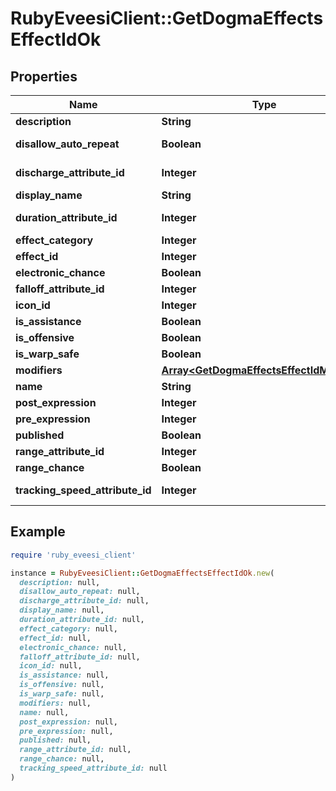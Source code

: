 # RubyEveesiClient::GetDogmaEffectsEffectIdOk

## Properties

| Name | Type | Description | Notes |
| ---- | ---- | ----------- | ----- |
| **description** | **String** | description string | [optional] |
| **disallow_auto_repeat** | **Boolean** | disallow_auto_repeat boolean | [optional] |
| **discharge_attribute_id** | **Integer** | discharge_attribute_id integer | [optional] |
| **display_name** | **String** | display_name string | [optional] |
| **duration_attribute_id** | **Integer** | duration_attribute_id integer | [optional] |
| **effect_category** | **Integer** | effect_category integer | [optional] |
| **effect_id** | **Integer** | effect_id integer |  |
| **electronic_chance** | **Boolean** | electronic_chance boolean | [optional] |
| **falloff_attribute_id** | **Integer** | falloff_attribute_id integer | [optional] |
| **icon_id** | **Integer** | icon_id integer | [optional] |
| **is_assistance** | **Boolean** | is_assistance boolean | [optional] |
| **is_offensive** | **Boolean** | is_offensive boolean | [optional] |
| **is_warp_safe** | **Boolean** | is_warp_safe boolean | [optional] |
| **modifiers** | [**Array&lt;GetDogmaEffectsEffectIdModifier&gt;**](GetDogmaEffectsEffectIdModifier.md) | modifiers array | [optional] |
| **name** | **String** | name string | [optional] |
| **post_expression** | **Integer** | post_expression integer | [optional] |
| **pre_expression** | **Integer** | pre_expression integer | [optional] |
| **published** | **Boolean** | published boolean | [optional] |
| **range_attribute_id** | **Integer** | range_attribute_id integer | [optional] |
| **range_chance** | **Boolean** | range_chance boolean | [optional] |
| **tracking_speed_attribute_id** | **Integer** | tracking_speed_attribute_id integer | [optional] |

## Example

```ruby
require 'ruby_eveesi_client'

instance = RubyEveesiClient::GetDogmaEffectsEffectIdOk.new(
  description: null,
  disallow_auto_repeat: null,
  discharge_attribute_id: null,
  display_name: null,
  duration_attribute_id: null,
  effect_category: null,
  effect_id: null,
  electronic_chance: null,
  falloff_attribute_id: null,
  icon_id: null,
  is_assistance: null,
  is_offensive: null,
  is_warp_safe: null,
  modifiers: null,
  name: null,
  post_expression: null,
  pre_expression: null,
  published: null,
  range_attribute_id: null,
  range_chance: null,
  tracking_speed_attribute_id: null
)
```

